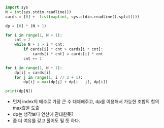 ``` python 
import sys
N = int(sys.stdin.readline())
cards = [0] +  list(map(int, sys.stdin.readline().split()))

dp = [0] * (N + 1)

for i in range(1, N + 1):
    cnt = 2
    while N + 1 > i * cnt:
        if cards[i] * cnt > cards[i * cnt]:
            cards[i * cnt] = cards[i] * cnt
        cnt += 1

for i in range(1, N + 1):
    dp[i] = cards[i]
    for j in range(1, i // 2 + 1):
        dp[i] = max(dp[j] + dp[i - j], dp[i])

print(dp[N])
```
- 먼저 index의 배수로 가장 큰 수 대체해주고, dp를 이용해서 가능한 조합의 합의 max값을 도출
- dp는 생각보다 연산에 관대한듯?
- 좀 더 여유를 갖고 풀어도 될 듯 하다.
